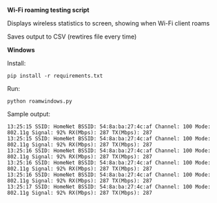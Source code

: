 **Wi-Fi roaming testing script**

Displays wireless statistics to screen, showing when Wi-Fi client roams

Saves output to CSV (rewtires file every time)

**Windows**

Install:
```
pip install -r requirements.txt
```

Run:
```
python roamwindows.py
```

Sample output:
```
13:25:15 SSID: HomeNet BSSID: 54:8a:ba:27:4c:af Channel: 100 Mode: 802.11g Signal: 92% RX(Mbps): 287 TX(Mbps): 287
13:25:15 SSID: HomeNet BSSID: 54:8a:ba:27:4c:af Channel: 100 Mode: 802.11g Signal: 92% RX(Mbps): 287 TX(Mbps): 287
13:25:16 SSID: HomeNet BSSID: 54:8a:ba:27:4c:af Channel: 100 Mode: 802.11g Signal: 92% RX(Mbps): 287 TX(Mbps): 287
13:25:16 SSID: HomeNet BSSID: 54:8a:ba:27:4c:af Channel: 100 Mode: 802.11g Signal: 92% RX(Mbps): 287 TX(Mbps): 287
13:25:16 SSID: HomeNet BSSID: 54:8a:ba:27:4c:af Channel: 100 Mode: 802.11g Signal: 92% RX(Mbps): 287 TX(Mbps): 287
13:25:17 SSID: HomeNet BSSID: 54:8a:ba:27:4c:af Channel: 100 Mode: 802.11g Signal: 92% RX(Mbps): 287 TX(Mbps): 287
```
